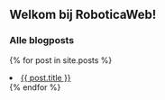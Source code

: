 ## Welkom bij RoboticaWeb!

### Alle blogposts
  {% for post in site.posts %}
    <li>
      <a href="{{ post.url }}">{{ post.title }}</a>
    </li>
  {% endfor %}
